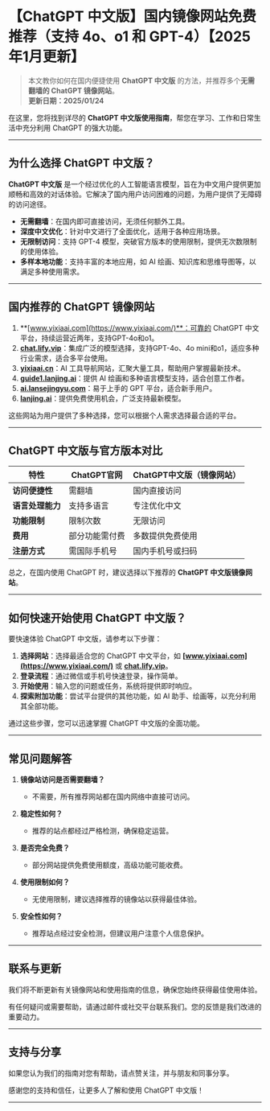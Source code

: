 # 【ChatGPT 中文版】国内镜像网站免费推荐（支持 4o、o1 和 GPT-4）【2025年1月更新】

> 本文教你如何在国内便捷使用 **ChatGPT 中文版** 的方法，并推荐多个**无需翻墙的 ChatGPT 镜像网站**。  
> **更新日期：2025/01/24**

在这里，您将找到详尽的 **ChatGPT 中文版使用指南**，帮您在学习、工作和日常生活中充分利用 ChatGPT 的强大功能。

---

## 为什么选择 ChatGPT 中文版？

**ChatGPT 中文版** 是一个经过优化的人工智能语言模型，旨在为中文用户提供更加顺畅和高效的对话体验。它解决了国内用户访问困难的问题，为用户提供了无障碍的访问途径。

- **无需翻墙**：在国内即可直接访问，无须任何额外工具。
- **深度中文优化**：针对中文进行了全面优化，适用于各种应用场景。
- **无限制访问**：支持 GPT-4 模型，突破官方版本的使用限制，提供无次数限制的使用体验。
- **多样本地功能**：支持丰富的本地应用，如 AI 绘画、知识库和思维导图等，以满足多种使用需求。

---

## 国内推荐的 ChatGPT 镜像网站

1. **[www.yixiaai.com](https://www.yixiaai.com/)**：可靠的 ChatGPT 中文平台，持续运营近两年，支持GPT-4o和o1。
2. **[chat.lify.vip](https://chat.lify.vip/)**：集成广泛的模型选择，支持GPT-4o、4o mini和o1，适应多种行业需求，适合多平台使用。
3. **[yixiaai.cn](https://yixiaai.cn/)**：AI 工具导航网站，汇聚大量工具，帮助用户掌握最新技术。
4. **[guide1.lanjing.ai](https://guide1.lanjing.ai/)**：提供 AI 绘画和多种语言模型支持，适合创意工作者。
5. **[ai.lansejingyu.com](https://ai.lansejingyu.com/)**：易于上手的 GPT 平台，适合新手用户。
6. **[lanjing.ai](https://lanjing.ai/)**：提供免费使用机会，广泛支持最新模型。

这些网站为用户提供了多种选择，您可以根据个人需求选择最合适的平台。

---

## ChatGPT 中文版与官方版本对比

| 特性 | ChatGPT官网 | ChatGPT中文版（镜像网站）|
|-------- |-------- |-------- |
| **访问便捷性** | 需翻墙 | 国内直接访问 |
| **语言处理能力** | 支持多语言 | 专注优化中文 |
| **功能限制** | 限制次数 | 无限访问 |
| **费用** | 部分功能需付费 | 多数提供免费使用 |
| **注册方式** | 需国际手机号 | 国内手机号或扫码 |

总之，在国内使用 ChatGPT 时，建议选择以下推荐的 **ChatGPT 中文版镜像网站**。

---

## 如何快速开始使用 ChatGPT 中文版？

要快速体验 ChatGPT 中文版，请参考以下步骤：

1. **选择网站**：选择最适合您的 ChatGPT 中文平台，如 **[www.yixiaai.com](https://www.yixiaai.com/)** 或 **[chat.lify.vip](https://chat.lify.vip/)**。
2. **登录流程**：通过微信或手机号快速登录，操作简单。
3. **开始使用**：输入您的问题或任务，系统将提供即时响应。
4. **探索附加功能**：尝试平台提供的其他功能，如 AI 助手、绘画等，以充分利用其全部功能。

通过这些步骤，您可以迅速掌握 ChatGPT 中文版的全面功能。

---

## 常见问题解答

1. **镜像站访问是否需要翻墙？**
   - 不需要，所有推荐网站都在国内网络中直接可访问。

2. **稳定性如何？**
   - 推荐的站点都经过严格检测，确保稳定运营。

3. **是否完全免费？**
   - 部分网站提供免费使用额度，高级功能可能收费。

4. **使用限制如何？**
   - 无使用限制，建议选择推荐的镜像站以获得最佳体验。

5. **安全性如何？**
   - 推荐站点经过安全检测，但建议用户注意个人信息保护。

---

## 联系与更新

我们将不断更新有关镜像网站和使用指南的信息，确保您始终获得最佳使用体验。

有任何疑问或需要帮助，请通过邮件或社交平台联系我们。您的反馈是我们改进的重要动力。

---

## 支持与分享

如果您认为我们的指南对您有帮助，请点赞关注，并与朋友和同事分享。

感谢您的支持和信任，让更多人了解和使用 ChatGPT 中文版！

---
